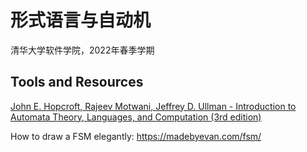 # 形式语言与自动机

清华大学软件学院，2022年春季学期

## Tools and Resources

[John E. Hopcroft, Rajeev Motwani, Jeffrey D. Ullman - Introduction to Automata Theory, Languages, and Computation (3rd edition)](http://libgen.rs/search.php?req=Introduction+to+Automata+Theory%2C+Languages%2C+and+Computation&lg_topic=libgen&open=0&view=simple&res=25&phrase=1&column=def)

How to draw a FSM elegantly: https://madebyevan.com/fsm/